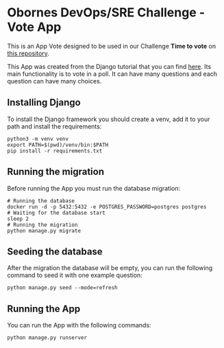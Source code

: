 # Obornes DevOps/SRE Challenge - Vote App

This is an App Vote designed to be used in our Challenge **Time to vote** on [this repository](https://github.com/bryjai/challenges).

This App was created from the Django tutorial that you can find [here](https://docs.djangoproject.com/en/4.1/intro/tutorial01/).
Its main functionality is to vote in a poll. It can have many questions and each question can have many choices.

## Installing Django

To install the Django framework you should create a venv, add it to your path and install the requirements:

```shell
python3 -m venv venv
export PATH=$(pwd)/venv/bin:$PATH
pip install -r requirements.txt
```

## Running the migration

Before running the App you must run the database migration:

```shell
# Running the database
docker run -d -p 5432:5432 -e POSTGRES_PASSWORD=postgres postgres
# Waiting for the database start
sleep 2
# Running the migration
python manage.py migrate
```

## Seeding the database

After the migration the database will be empty, you can run the following command to seed it with one example question:

```shell
python manage.py seed --mode=refresh
```

## Running the App

You can run the App with the following commands:

```shell
python manage.py runserver
```
